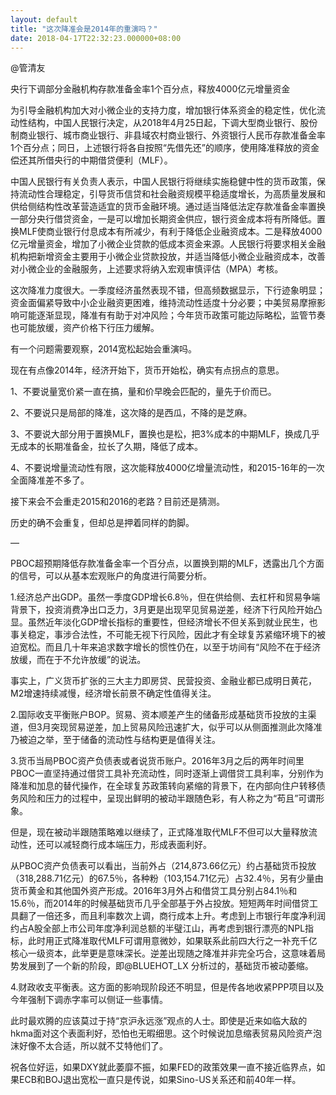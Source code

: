 ```yaml
---
layout: default
title: "这次降准会是2014年的重演吗？"
date: 2018-04-17T22:32:23.000000+08:00
---
```


@管清友

央行下调部分金融机构存款准备金率1个百分点，释放4000亿元增量资金

​​为引导金融机构加大对小微企业的支持力度，增加银行体系资金的稳定性，优化流动性结构，中国人民银行决定，从2018年4月25日起，下调大型商业银行、股份制商业银行、城市商业银行、非县域农村商业银行、外资银行人民币存款准备金率1个百分点；同日，上述银行将各自按照“先借先还”的顺序，使用降准释放的资金偿还其所借央行的中期借贷便利（MLF）。

中国人民银行有关负责人表示，中国人民银行将继续实施稳健中性的货币政策，保持流动性合理稳定，引导货币信贷和社会融资规模平稳适度增长，为高质量发展和供给侧结构性改革营造适宜的货币金融环境。通过适当降低法定存款准备金率置换一部分央行借贷资金，一是可以增加长期资金供应，银行资金成本将有所降低。置换MLF使商业银行付息成本有所减少，有利于降低企业融资成本。二是释放4000亿元增量资金，增加了小微企业贷款的低成本资金来源。人民银行将要求相关金融机构把新增资金主要用于小微企业贷款投放，并适当降低小微企业融资成本，改善对小微企业的金融服务，上述要求将纳入宏观审慎评估（MPA）考核。​​​​


这次降准力度很大。一季度经济虽然表现不错，但高频数据显示，下行迹象明显；资金面偏紧导致中小企业融资更困难，维持流动性适度十分必要；中美贸易摩擦影响可能逐渐显现，降准有有助于对冲风险；今年货币政策可能边际略松，监管节奏也可能放缓，资产价格下行压力缓解。

有一个问题需要观察，2014宽松起始会重演吗。

现在有点像2014年，经济开始下，货币开始松，确实有点拐点的意思。

1、不要说量宽价紧一直在搞，量和价早晚会匹配的，量先于价而已。

2、不要说只是局部的降准，这次降的是西瓜，不降的是芝麻。

3、不要说大部分用于置换MLF，置换也是松，把3%成本的中期MLF，换成几乎无成本的长期准备金，拉长了久期，降低了成本。

4、不要说增量流动性有限，这次能释放4000亿增量流动性，和2015-16年的一次全面降准差不多了。

接下来会不会重走2015和2016的老路？目前还是猜测。

历史的确不会重复，但却总是押着同样的韵脚。

—

PBOC超预期降低存款准备金率一个百分点，以置换到期的MLF，透露出几个方面的信号，可以从基本宏观账户的角度进行简要分析。


1.经济总产出GDP。虽然一季度GDP增长6.8％，但在供给侧、去杠杆和贸易争端背景下，投资消费净出口乏力，3月更是出现罕见贸易逆差，经济下行风险开始凸显。虽然近年淡化GDP增长指标的重要性，但经济增长不但关系到就业民生，也事关稳定，事涉合法性，不可能无视下行风险，因此才有全球复苏紧缩环境下的被迫宽松。而且几十年来追求数字增长的惯性仍在，以至于坊间有“风险不在于经济放缓，而在于不允许放缓”的说法。


事实上，广义货币扩张的三大主力即房贷、民营投资、金融业都已成明日黄花，M2增速持续减慢，经济增长前景不确定性值得关注。


2.国际收支平衡账户BOP。贸易、资本顺差产生的储备形成基础货币投放的主渠道，但3月突现贸易逆差，加上贸易风险迅速扩大，似乎可以从侧面推测此次降准乃被迫之举，至于储备的流动性与结构更是值得关注。


3.货币当局PBOC资产负债表或者说货币账户。2016年3月之后的两年时间里PBOC一直坚持通过借贷工具补充流动性，同时逐渐上调借贷工具利率，分别作为降准和加息的替代操作，在全球复苏政策转向紧缩的背景下，在内部向住户转移债务风险和压力的过程中，呈现出鲜明的被动半跟随色彩，有人称之为“苟且”可谓形象。


但是，现在被动半跟随策略难以继续了，正式降准取代MLF不但可以大量释放流动性，还可以减轻商行成本端压力，形成表面利好。


从PBOC资产负债表可以看出，当前外占（214,873.66亿元）约占基础货币投放（318,288.71亿元）的67.5％，各种粉（103,154.71亿元）占32.4％，另有少量由货币黄金和其他国外资产形成。2016年3月外占和借贷工具分别占84.1％和15.6％，而2014年的时候基础货币几乎全部基于外占投放。短短两年时间借贷工具翻了一倍还多，而且利率数次上调，商行成本上升。考虑到上市银行年度净利润约占A股全部上市公司年度净利润总额的半璧江山，再考虑到银行漂亮的NPL指标，此时用正式降准取代MLF可谓用意微妙，如果联系此前四大行之一补充千亿核心一级资本，此举更是意味深长。逆差出现随之降准并非完全巧合，这意味着局势发展到了一个新的阶段，即@BLUEHOT_LX 分析过的，基础货币被动萎缩。


4.财政收支平衡表。这方面的影响现阶段还不明显，但是传各地收紧PPP项目以及今年强制下调赤字率可以侧证一些事情。


此时最欢腾的应该莫过于持“京沪永远涨”观点的人士。即使是近来如临大敌的hkma面对这个表面利好，恐怕也无暇细思。这个时候说加息缩表贸易风险资产泡沫好像不太合适，所以就不艾特他们了。


祝各位好运，如果DXY就此萎靡不振，如果FED的政策效果一直不接近临界点，如果ECB和BOJ退出宽松一直只是传说，如果Sino-US关系还和前40年一样。

